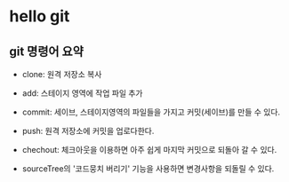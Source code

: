 # hello git

## git 명령어 요약

- clone: 원격 저장소 복사
- add: 스테이지 영역에 작업 파일 추가
- commit: 세이브, 스테이지영역의 파일들을 가지고 커밋(세이브)를 만들 수 있다.
- push: 원격 저장소에 커밋을 업로다한다.

- chechout: 체크아웃을 이용하면 아주 쉽게 마지막 커밋으로 되돌아 갈 수 있다.
- sourceTree의 '코드뭉치 버리기' 기능을 사용하면 변경사항을 되돌릴 수 있다.
